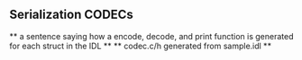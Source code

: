 ## Serialization CODECs

** a sentence saying how a encode, decode, and print function is generated for each struct in the IDL **
** codec.c/h generated from sample.idl **

